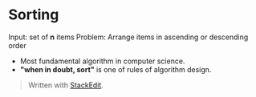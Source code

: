 # Sorting
Input: set of **n** items
Problem: Arrange items in ascending or descending order

- Most fundamental algorithm in computer science. 
- **"when in doubt, sort"** is one of rules of algorithm design. 

> Written with [StackEdit](https://stackedit.io/).
<!--stackedit_data:
eyJoaXN0b3J5IjpbLTE2ODA5MDgxNV19
-->
